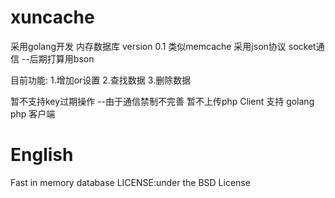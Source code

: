 xuncache
========
采用golang开发 内存数据库
version 0.1
类似memcache
采用json协议 socket通信 --后期打算用bson

目前功能:
1.增加or设置
2.查找数据
3.删除数据

暂不支持key过期操作
--由于通信禁制不完善 暂不上传php Client
支持 golang php 客户端

English
========
Fast in memory database
LICENSE:under the BSD License
